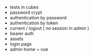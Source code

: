 - tests in cubes
- password crypt
- authentication by password
- authentication by token
- current / logout ( no session in admin )
- bearer auth
- assets
- login page
- admin home + vue
